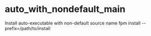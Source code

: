 # auto_with_nondefault_main
Install auto-executable with non-default source name
fpm install --prefix=/path/to/install
